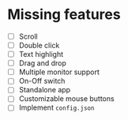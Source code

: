 # Missing features

- [ ] Scroll
- [ ] Double click
- [ ] Text highlight
- [ ] Drag and drop
- [ ] Multiple monitor support
- [ ] On-Off switch
- [ ] Standalone app
- [ ] Customizable mouse buttons
- [ ] Implement `config.json`
